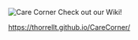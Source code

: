 ![Care Corner](https://user-images.githubusercontent.com/64343445/135701658-101637a6-e21e-4fad-b41a-75edfa8c64c5.png)
Check out our Wiki!

https://thorrellt.github.io/CareCorner/
